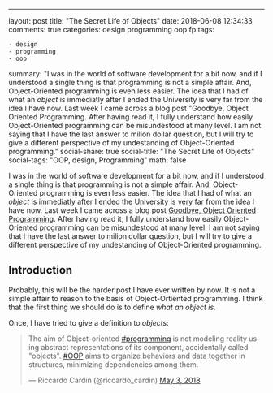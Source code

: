 ---
layout: post
title:  "The Secret Life of Objects"
date:   2018-06-08 12:34:33
comments: true
categories: design programming oop fp
tags:

    - design
    - programming
    - oop
summary: "I was in the world of software development for a bit now, and if I understood a single thing is that programming is not a simple affair. And, Object-Oriented programming is even less easier. The idea that I had of what an *object* is immediatly after I ended the University is very far from the idea I have now. Last week I came across a blog post "Goodbye, Object Oriented Programming. After having read it, I fully understand how easily Object-Oriented programming can be misundestood at many level. I am not saying that I have the last answer to milion dollar question, but I will try to give a different perspective of my undestanding of Object-Oriented programming."
social-share: true
social-title: "The Secret Life of Objects"
social-tags: "OOP, design, Programming"
math: false

I was in the world of software development for a bit now, and if I understood a single thing is that programming is not a simple affair. And, Object-Oriented programming is even less easier. The idea that I had of what an *object* is immediatly after I ended the University is very far from the idea I have now. Last week I came across a blog post [Goodbye, Object Oriented Programming](https://medium.com/@cscalfani/goodbye-object-oriented-programming-a59cda4c0e53). After having read it, I fully understand how easily Object-Oriented programming can be misundestood at many level. I am not saying that I have the last answer to milion dollar question, but I will try to give a different perspective of my undestanding of Object-Oriented programming.

## Introduction 

Probably, this will be the harder post I have ever written by now. It is not a simple affair to reason to the basis of Object-Ortiented programming. I think that the first thing we should do is to define _what an object is_.

Once, I have tried to give a definition to _objects_:

<blockquote class="twitter-tweet" data-lang="en"><p lang="en" dir="ltr">The aim of Object-oriented <a href="https://twitter.com/hashtag/programming?src=hash&amp;ref_src=twsrc%5Etfw">#programming</a> is not modeling reality using abstract representations of its component, accidentally called &quot;objects&quot;. <a href="https://twitter.com/hashtag/OOP?src=hash&amp;ref_src=twsrc%5Etfw">#OOP</a> aims to organize behaviors and data together in structures, minimizing dependencies among them.</p>&mdash; Riccardo Cardin (@riccardo_cardin) <a href="https://twitter.com/riccardo_cardin/status/992138929800450048?ref_src=twsrc%5Etfw">May 3, 2018</a></blockquote>
<script async src="https://platform.twitter.com/widgets.js" charset="utf-8"></script>
